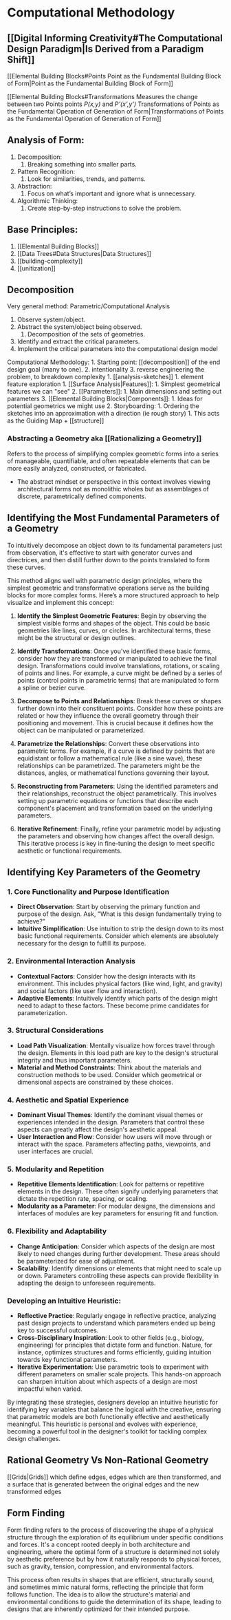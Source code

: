 # Computational Methodology
## [[Digital Informing Creativity#The Computational Design Paradigm|Is Derived from a Paradigm Shift]]

[[Elemental Building Blocks#Points Point as the Fundamental Building Block of Form|Point as the Fundamental Building Block of Form]]

[[Elemental Building Blocks#Transformations Measures the change between two Points points *P(x,y)* and *P'(x',y')* Transformations of Points as the Fundamental Operation of Generation of Form|Transformations of Points as the Fundamental Operation of Generation of Form]]
## Analysis of Form:
1. Decomposition:
	1. Breaking something into smaller parts.
2. Pattern Recognition:
	1. Look for similarities, trends, and patterns.
3. Abstraction:
	1. Focus on what’s important and ignore what is unnecessary.
4. Algorithmic Thinking:
	1. Create step-by-step instructions to solve the problem.

## Base Principles:
1. [[Elemental Building Blocks]]
2. [[Data Trees#Data Structures|Data Structures]]
3. [[building-complexity]]
4. [[unitization]]
## Decomposition
Very general method: Parametric/Computational Analysis
1. Observe system/object.
2. Abstract the system/object being observed.
	1. Decomposition of the sets of geometries.
3. Identify and extract the critical parameters.
4. Implement the critical parameters into the computational design model

Computational Methodology:
	1. Starting point: [[decomposition]] of the end design goal (many to one).
		2. intentionality
		3. reverse engineering the problem, to breakdown complexity
			1. [[analysis-sketches]]
				1. element feature exploration
					1. [[Surface Analysis|Features]]:
						1. Simplest geometrical features we can "see"
					2. [[Parameters]]:
						1. Main dimensions and setting out parameters
					3. [[Elemental Building Blocks|Components]]:
						1. Ideas for potential geometrics we might use
	2. Storyboarding:
		1. Ordering the sketches into an approximation with a direction (ie rough story)
			1. This acts as the Guiding Map + [[structure]]

### Abstracting a Geometry aka [[Rationalizing a Geometry]]
Refers to the process of simplifying complex geometric forms into a series of manageable, quantifiable, and often repeatable elements that can be more easily analyzed, constructed, or fabricated.
- The abstract mindset or perspective in this context involves viewing architectural forms not as monolithic wholes but as assemblages of discrete, parametrically defined components.

## Identifying the Most Fundamental Parameters of a Geometry
To intuitively decompose an object down to its fundamental parameters just from observation, it's  effective to start with generator curves and directrices, and then distill further down to the points translated to form these curves. 

This method aligns well with parametric design principles, where the simplest geometric and transformative operations serve as the building blocks for more complex forms. Here’s a more structured approach to help visualize and implement this concept:

1. **Identify the Simplest Geometric Features**: Begin by observing the simplest visible forms and shapes of the object. This could be basic geometries like lines, curves, or circles. In architectural terms, these might be the structural or design outlines.
    
2. **Identify Transformations**: Once you've identified these basic forms, consider how they are transformed or manipulated to achieve the final design. Transformations could involve translations, rotations, or scaling of points and lines. For example, a curve might be defined by a series of points (control points in parametric terms) that are manipulated to form a spline or bezier curve.
    
3. **Decompose to Points and Relationships**: Break these curves or shapes further down into their constituent points. Consider how these points are related or how they influence the overall geometry through their positioning and movement. This is crucial because it defines how the object can be manipulated or parameterized.
    
4. **Parametrize the Relationships**: Convert these observations into parametric terms. For example, if a curve is defined by points that are equidistant or follow a mathematical rule (like a sine wave), these relationships can be parametrized. The parameters might be the distances, angles, or mathematical functions governing their layout.
    
5. **Reconstructing from Parameters**: Using the identified parameters and their relationships, reconstruct the object parametrically. This involves setting up parametric equations or functions that describe each component's placement and transformation based on the underlying parameters.
    
6. **Iterative Refinement**: Finally, refine your parametric model by adjusting the parameters and observing how changes affect the overall design. This iterative process is key in fine-tuning the design to meet specific aesthetic or functional requirements.
## Identifying Key Parameters of the Geometry
### 1. **Core Functionality and Purpose Identification**

- **Direct Observation**: Start by observing the primary function and purpose of the design. Ask, "What is this design fundamentally trying to achieve?"
- **Intuitive Simplification**: Use intuition to strip the design down to its most basic functional requirements. Consider which elements are absolutely necessary for the design to fulfill its purpose.

### 2. **Environmental Interaction Analysis**

- **Contextual Factors**: Consider how the design interacts with its environment. This includes physical factors (like wind, light, and gravity) and social factors (like user flow and interaction).
- **Adaptive Elements**: Intuitively identify which parts of the design might need to adapt to these factors. These become prime candidates for parameterization.

### 3. **Structural Considerations**

- **Load Path Visualization**: Mentally visualize how forces travel through the design. Elements in this load path are key to the design's structural integrity and thus important parameters.
- **Material and Method Constraints**: Think about the materials and construction methods to be used. Consider which geometrical or dimensional aspects are constrained by these choices.

### 4. **Aesthetic and Spatial Experience**

- **Dominant Visual Themes**: Identify the dominant visual themes or experiences intended in the design. Parameters that control these aspects can greatly affect the design's aesthetic appeal.
- **User Interaction and Flow**: Consider how users will move through or interact with the space. Parameters affecting paths, viewpoints, and user interfaces are crucial.

### 5. **Modularity and Repetition**

- **Repetitive Elements Identification**: Look for patterns or repetitive elements in the design. These often signify underlying parameters that dictate the repetition rate, spacing, or scaling.
- **Modularity as a Parameter**: For modular designs, the dimensions and interfaces of modules are key parameters for ensuring fit and function.

### 6. **Flexibility and Adaptability**

- **Change Anticipation**: Consider which aspects of the design are most likely to need changes during further development. These areas should be parameterized for ease of adjustment.
- **Scalability**: Identify dimensions or elements that might need to scale up or down. Parameters controlling these aspects can provide flexibility in adapting the design to unforeseen requirements.

### Developing an Intuitive Heuristic:

- **Reflective Practice**: Regularly engage in reflective practice, analyzing past design projects to understand which parameters ended up being key to successful outcomes.
- **Cross-Disciplinary Inspiration**: Look to other fields (e.g., biology, engineering) for principles that dictate form and function. Nature, for instance, optimizes structures and forms efficiently, guiding intuition towards key functional parameters.
- **Iterative Experimentation**: Use parametric tools to experiment with different parameters on smaller scale projects. This hands-on approach can sharpen intuition about which aspects of a design are most impactful when varied.

By integrating these strategies, designers develop an intuitive heuristic for identifying key variables that balance the logical with the creative, ensuring that parametric models are both functionally effective and aesthetically meaningful. This heuristic is personal and evolves with experience, becoming a powerful tool in the designer's toolkit for tackling complex design challenges.
## Rational Geometry Vs Non-Rational Geometry

[[Grids|Grids]] which define edges, edges which are then transformed, and a surface that is generated between the original edges and the new transformed edges
## Form Finding
Form finding refers to the process of discovering the shape of a physical structure through the exploration of its equilibrium under specific conditions and forces. It's a concept rooted deeply in both architecture and engineering, where the optimal form of a structure is determined not solely by aesthetic preference but by how it naturally responds to physical forces, such as gravity, tension, compression, and environmental factors.

This process often results in shapes that are efficient, structurally sound, and sometimes mimic natural forms, reflecting the principle that form follows function. The idea is to allow the structure's material and environmental conditions to guide the determination of its shape, leading to designs that are inherently optimized for their intended purpose.

